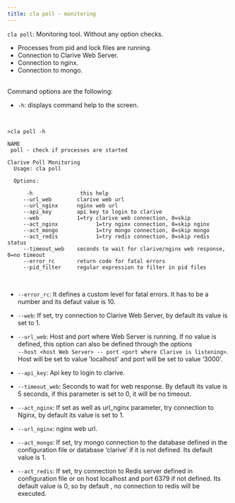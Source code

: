 ```yaml
---
title: cla poll - monitoring
---
```


`cla poll`: Monitoring tool. Without any option checks.

* Processes from pid and lock files are running.
* Connection to Clarive Web Server.
* Connection to nginx.
* Connection to mongo.

<br/>
Command options are the following:

* `-h`: displays command help to the screen.

<br/>

    >cla poll -h

    NAME
     poll - check if processes are started

    Clarive Poll Monitoring
      Usage: cla poll

      Options:

          -h               this help
         --url_web        clarive web url
         --url_nginx      nginx web url
         --api_key        api key to login to clarive
         --web            1=try clarive web connection, 0=skip
         --act_nginx     	    1=try nginx connection, 0=skip nginx
         --act_mongo            1=try mongo connection, 0=skip mongo
         --act_redis            1=try redis connection, 0=skip redis status
         --timeout_web    seconds to wait for clarive/nginx web response, 0=no timeout
         --error_rc       return code for fatal errors
         --pid_filter     regular expression to filter in pid files    


<br/>

* `--error_rc`: It defines a custom level for fatal errors. It has to be a number and its defaut value is 10.       
 
* `--web`: If set, try connection to Clarive Web Server, by default its value is set to 1.           

* `--url_web`: Host and port where Web Server is running.  If no value is defined, this option can also be defined through the options                   
`--host <host Web Server> -- port <port where Clarive is listening>`. Host will be set to value ‘localhost’ and port will be set to value ‘3000’.    
    
* `--api_key`: Api key to login to clarive.    

* `--timeout_web`:  Seconds to wait for web response. By default its value is 5 seconds, if this parameter is set to 0, it will be no timeout.  
  
* `--act_nginx`: If set  as well as url_nginx parameter,  try connection to Nginx, by default its value is set to 1.
    
* `--url_nginx`: nginx web url.     

* `--act_mongo`: If set, try mongo  connection to the database defined in the configuration file or database ‘clarive’ if it is not defined. Its default value is 1.    

* `--act_redis`: If set, try connection to Redis server defined in configuration file or on host localhost and port 6379 if not defined. Its default value is 0, so by default , no connection to redis will be executed.    


